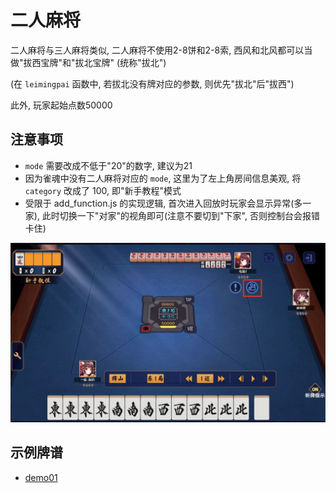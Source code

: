 # 二人麻将

二人麻将与三人麻将类似, 二人麻将不使用2-8饼和2-8索, 西风和北风都可以当做"拔西宝牌"和"拔北宝牌" (统称"拔北")

(在 `leimingpai` 函数中, 若拔北没有牌对应的参数, 则优先"拔北"后"拔西")

此外, 玩家起始点数50000

## 注意事项

- `mode` 需要改成不低于"20"的数字, 建议为21 
- 因为雀魂中没有二人麻将对应的 `mode`, 这里为了左上角房间信息美观, 将 `category` 改成了 100, 即"新手教程"模式
- 受限于 add_function.js 的实现逻辑, 首次进入回放时玩家会显示异常(多一家), 此时切换一下"对家"的视角即可(注意不要切到"下家", 否则控制台会报错卡住)

![](pic/image01.jpg)


## 示例牌谱

- [demo01](demo01.js)
